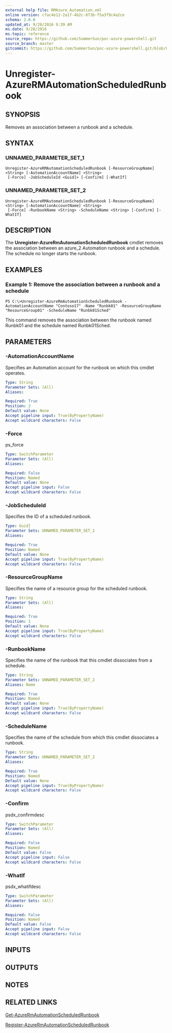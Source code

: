 ```yaml
---
external help file: RMAzure_Automation.xml
online version: cfac4e12-2a1f-4b2c-873b-f5a3f9c4a2ce
schema: 2.0.0
updated_at: 9/28/2016 9:39 AM
ms.date: 9/28/2016
ms.topic: reference
source_repo: https://github.com/SummerSun/poc-azure-powershell.git
source_branch: master
gitcommit: https://github.com/SummerSun/poc-azure-powershell.git/blob/8903b0f1daa01932ac5fa167f377736de2df6709/azureps-cmdlets-docs/Resource%20Manager/Automation%20Cmdlets/v1.0/Unregister-AzureRMAutomationScheduledRunbook.md
---
```


# Unregister-AzureRMAutomationScheduledRunbook
## SYNOPSIS
Removes an association between a runbook and a schedule.

## SYNTAX

### UNNAMED_PARAMETER_SET_1
```
Unregister-AzureRMAutomationScheduledRunbook [-ResourceGroupName] <String> [-AutomationAccountName] <String>
 [-Force] -JobScheduleId <Guid]> [-Confirm] [-WhatIf]
```

### UNNAMED_PARAMETER_SET_2
```
Unregister-AzureRMAutomationScheduledRunbook [-ResourceGroupName] <String> [-AutomationAccountName] <String>
 [-Force] -RunbookName <String> -ScheduleName <String> [-Confirm] [-WhatIf]
```

## DESCRIPTION
The **Unregister-AzureRmAutomationScheduledRunbook** cmdlet removes the association between an azure_2 Automation runbook and a schedule.
The schedule no longer starts the runbook.

## EXAMPLES

### Example 1: Remove the association between a runbook and a schedule
```
PS C:\>Unregister-AzureRmAutomationScheduledRunbook -AutomationAccountName "Contoso17" -Name "Runbk01" -ResourceGroupName "ResourceGroup01" -ScheduleName "Runbk01Sched"
```

This command removes the association between the runbook named Runbk01 and the schedule named Runbk01Sched.

## PARAMETERS

### -AutomationAccountName
Specifies an Automation account for the runbook on which this cmdlet operates.

```yaml
Type: String
Parameter Sets: (All)
Aliases: 

Required: True
Position: 2
Default value: None
Accept pipeline input: True(ByPropertyName)
Accept wildcard characters: False
```

### -Force
ps_force

```yaml
Type: SwitchParameter
Parameter Sets: (All)
Aliases: 

Required: False
Position: Named
Default value: None
Accept pipeline input: False
Accept wildcard characters: False
```

### -JobScheduleId
Specifies the ID of a scheduled runbook.

```yaml
Type: Guid]
Parameter Sets: UNNAMED_PARAMETER_SET_1
Aliases: 

Required: True
Position: Named
Default value: None
Accept pipeline input: True(ByPropertyName)
Accept wildcard characters: False
```

### -ResourceGroupName
Specifies the name of a resource group for the scheduled runbook.

```yaml
Type: String
Parameter Sets: (All)
Aliases: 

Required: True
Position: 1
Default value: None
Accept pipeline input: True(ByPropertyName)
Accept wildcard characters: False
```

### -RunbookName
Specifies the name of the runbook that this cmdlet dissociates from a schedule.

```yaml
Type: String
Parameter Sets: UNNAMED_PARAMETER_SET_2
Aliases: Name

Required: True
Position: Named
Default value: None
Accept pipeline input: True(ByPropertyName)
Accept wildcard characters: False
```

### -ScheduleName
Specifies the name of the schedule from which this cmdlet dissociates a runbook.

```yaml
Type: String
Parameter Sets: UNNAMED_PARAMETER_SET_2
Aliases: 

Required: True
Position: Named
Default value: None
Accept pipeline input: True(ByPropertyName)
Accept wildcard characters: False
```

### -Confirm
psdx_confirmdesc

```yaml
Type: SwitchParameter
Parameter Sets: (All)
Aliases: 

Required: False
Position: Named
Default value: False
Accept pipeline input: False
Accept wildcard characters: False
```

### -WhatIf
psdx_whatifdesc

```yaml
Type: SwitchParameter
Parameter Sets: (All)
Aliases: 

Required: False
Position: Named
Default value: False
Accept pipeline input: False
Accept wildcard characters: False
```

## INPUTS

## OUTPUTS

## NOTES

## RELATED LINKS

[Get-AzureRmAutomationScheduledRunbook](cfac4e12-2a1f-4b2c-873b-f5a3f9c4a2ce)

[Register-AzureRmAutomationScheduledRunbook](34edfa3b-7ef9-4aab-bb17-5ea725a22ed4)

